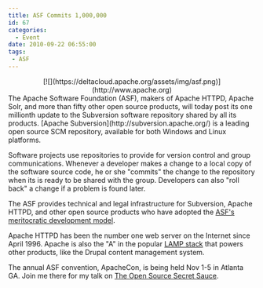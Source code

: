 ```yaml
---
title: ASF Commits 1,000,000
id: 67
categories:
  - Event
date: 2010-09-22 06:55:00
tags: 
 - ASF
---
```


<div class="separator" style="clear:both;text-align:center;">[![](https://deltacloud.apache.org/assets/img/asf.png)](http://www.apache.org)</div>
The Apache Software Foundation (ASF), makers of Apache HTTPD, Apache Solr, and more than fifty other open source products, will today post its one millionth update to the Subversion software repository shared by all its products. [Apache Subversion](http://subversion.apache.org/) is a leading open source SCM repository, available for both Windows and Linux platforms.

Software projects use repositories to provide for version control and group communications. Whenever a developer makes a change to a local copy of the software source code, he or she "commits" the change to the repository when its is ready to be shared with the group. Developers can also "roll back" a change if a problem is found later.

The ASF provides technical and legal infrastructure for Subversion, Apache HTTPD, and other open source products who have adopted the [ASF's meritocratic development model](http://www.apache.org/foundation/how-it-works.html).

Apache HTTPD has been the number one web server on the Internet since April 1996\. Apache is also the "A" in the popular [LAMP stack](http://en.wikipedia.org/wiki/LAMP_%28software_bundle%29) that powers other products, like the Drupal content management system.

The annual ASF convention, ApacheCon, is being held Nov 1-5 in Atlanta GA. Join me there for my talk on [The Open Source Secret Sauce](http://na.apachecon.com/c/acna2010/sessions/561).